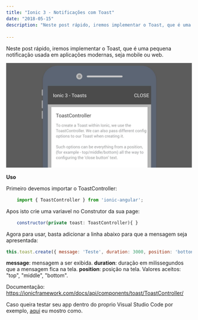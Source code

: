 ```yaml
---
title: "Ionic 3 - Notificações com Toast"
date: "2018-05-15"
description: "Neste post rápido, iremos implementar o Toast, que é uma pequena notificação usada em aplicações modernas, seja mobile ou web."

---
```


Neste post rápido, iremos implementar o Toast, que é uma pequena notificação usada em aplicações modernas, seja mobile ou web.

![](https://raw.githubusercontent.com/CassioPimentel/cassiopimentel.github.io/master/images/NotificacaoToast/Toast.jpg)

**Uso**

Primeiro devemos importar o ToastController:

```javascript
    import { ToastController } from 'ionic-angular';
```

Apos isto crie uma variavel no Construtor da sua page:

```javascript
    constructor(private toast: ToastController){ }
```

Agora para usar, basta adicionar a linha abaixo para que a mensagem seja apresentada:

```javascript
this.toast.create({ message: 'Teste', duration: 3000, position: 'botton' }).present();
```

**message**: mensagem a ser exibida.
**duration**: duração em milissegundos que a mensagem fica na tela.
**position**: posição na tela. Valores aceitos: "top", "middle", "bottom".

Documentação: https://ionicframework.com/docs/api/components/toast/ToastController/

Caso queira testar seu app dentro do proprio Visual Studio Code por exemplo, [aqui](http://cassiopimentel.github.io/2018/Testando-app-ionic-diretamente-no-VSCode/) eu mostro como.

